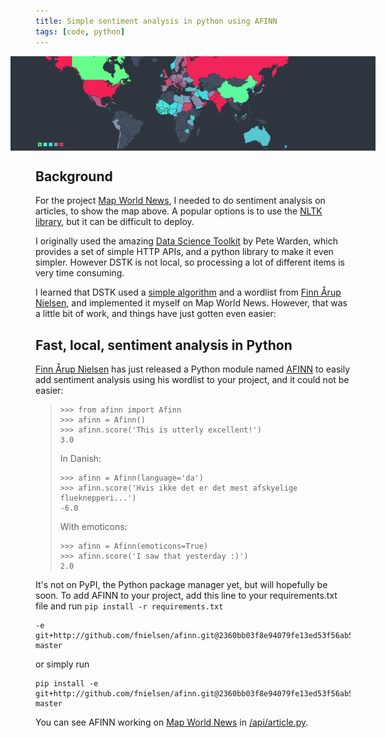 ```yaml
---
title: Simple sentiment analysis in python using AFINN
tags: [code, python]
---
```


<style>
    #header-image {
        margin: 10px -40px;
        background-color: #2e353f;
    }
    #header-image img {
        max-width: 70%;
        margin-left: 40px;
    }
    #header-image a img {
        border: none;
    }
</style>

<div id="header-image">
<a href="http://mapworldnews.com/" target="_blank"><img class="header-image" src="/assets/simple-sentiment-analysis-in-python-using-afinn/mwn_map.png" title="mapworldnews.com sentiment map" /></a>
</div>

## Background

For the project [Map World News](http://mapworldnews.com/), I needed to do sentiment analysis on articles, to show the map above. A popular options is to use the [NLTK library](http://www.nltk.org/), but it can be difficult to deploy.

I originally used the amazing [Data Science Toolkit](http://www.datasciencetoolkit.org/) by Pete Warden, which provides a set of simple HTTP APIs, and a python library to make it even simpler. However DSTK is not local, so processing a lot of different items is very time consuming.

I learned that DSTK used a [simple algorithm](https://github.com/petewarden/dstk/blob/master/text2sentiment.rb#L294-L319) and a wordlist from [Finn Årup Nielsen](https://twitter.com/fnielsen), and implemented it myself on Map World News. However, that was a little bit of work, and things have just gotten even easier:

## Fast, local, sentiment analysis in Python

[Finn Årup Nielsen](https://twitter.com/fnielsen) has just released a Python module named [AFINN](https://github.com/fnielsen/afinn) to easily add sentiment analysis using his wordlist to your project, and it could not be easier:

>     >>> from afinn import Afinn
>     >>> afinn = Afinn()
>     >>> afinn.score('This is utterly excellent!')
>     3.0
>
> In Danish:
>
>     >>> afinn = Afinn(language='da')
>     >>> afinn.score('Hvis ikke det er det mest afskyelige flueknepperi...')
>     -6.0
>
> With emoticons:
>
>     >>> afinn = Afinn(emoticons=True)
>     >>> afinn.score('I saw that yesterday :)')
>     2.0

It's not on PyPI, the Python package manager yet, but will hopefully be soon. To add AFINN to your project, add this line to your requirements.txt file and run `pip install -r requirements.txt`

    -e git+http://github.com/fnielsen/afinn.git@2360bb03f8e94079fe13ed53f56ab56b24ae4d90#egg=afinn-master

or simply run

    pip install -e git+http://github.com/fnielsen/afinn.git@2360bb03f8e94079fe13ed53f56ab56b24ae4d90#egg=afinn-master

You can see AFINN working on [Map World News](http://mapworldnews.com/) in [/api/article.py](https://github.com/rkuykendall/map-world-news/blob/master/api/article.py#L46-L50).
